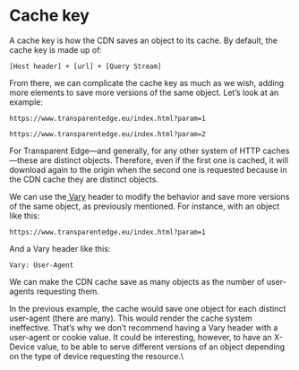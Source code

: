 # Cache key

A cache key is how the CDN saves an object to its cache. By default, the cache key is made up of:

```
[Host header] + [url] + [Query Stream]
```

From there, we can complicate the cache key as much as we wish, adding more elements to save more versions of the same object. Let’s look at an example:

```
https://www.transparentedge.eu/index.html?param=1
​
https://www.transparentedge.eu/index.html?param=2
```

For Transparent Edge—and generally, for any other system of HTTP caches—these are distinct objects. Therefore, even if the first one is cached, it will download again to the origin when the second one is requested because in the CDN cache they are distinct objects.

We can use the[ Vary](https://docs.transparentedge.eu/v/english/getting-started/faq/cabeceras-por-defecto/vary) header to modify the behavior and save more versions of the same object, as previously mentioned. For instance, with an object like this:

```
https://www.transparentedge.eu/index.html?param=1
```

And a Vary header like this:

```
Vary: User-Agent
```

We can make the CDN cache save as many objects as the number of user-agents requesting them.

In the previous example, the cache would save one object for each distinct user-agent (there are many). This would render the cache system ineffective. That’s why we don’t recommend having a Vary header with a user-agent or cookie value. It could be interesting, however, to have an X-Device value, to be able to serve different versions of an object depending on the type of device requesting the resource.\
